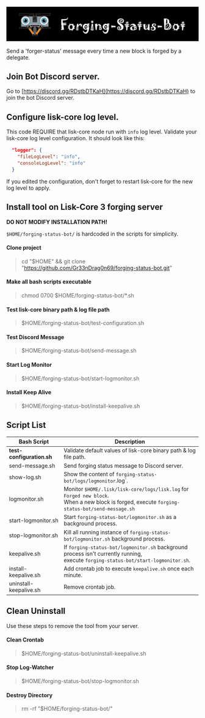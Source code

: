 ![##Images_README_Header##](./img/discord_banner.png)

Send a 'forger-status' message every time a new block is forged by a delegate.

## Join Bot Discord server.

Go to [https://discord.gg/RDstbDTKaH](https://discord.gg/RDstbDTKaH) to join the bot Discord server.

## Configure lisk-core log level.

This code REQUIRE that lisk-core node run with `info` log level. Validate your lisk-core log level configuration. It should look like this:

```json
  "logger": {
    "fileLogLevel": "info",
    "consoleLogLevel": "info"
  }
```

If you edited the configuration, don't forget to restart lisk-core for the new log level to apply.


## Install tool on Lisk-Core 3 forging server

**DO NOT MODIFY INSTALLATION PATH!** 

`$HOME/forging-status-bot/` is hardcoded in the scripts for simplicity.

#### Clone project
> cd "$HOME" && git clone "https://github.com/Gr33nDrag0n69/forging-status-bot.git"

#### Make all bash scripts executable
> chmod 0700 $HOME/forging-status-bot/*.sh

#### Test lisk-core binary path & log file path
> $HOME/forging-status-bot/test-configuration.sh

#### Test Discord Message
> $HOME/forging-status-bot/send-message.sh

#### Start Log Monitor
> $HOME/forging-status-bot/start-logmonitor.sh

#### Install Keep Alive
> $HOME/forging-status-bot/install-keepalive.sh

## Script List

| Bash Script               | Description                                                                                                                                         |
| ------------------------- | --------------------------------------------------------------------------------------------------------------------------------------------------- |
| **test-configuration.sh** | Validate default values of lisk-core binary path & log file path.                                                                                   |
| send-message.sh           | Send forging status message to Discord server.                                                                                                      |
| show-log.sh               | Show the content of `forging-status-bot/logs/logmonitor`.log`.                                                                                      |
| logmonitor.sh             | Monitor `$HOME/.lisk/lisk-core/logs/lisk.log` for `Forged new block`.<br />When a new block is forged, execute `forging-status-bot/send-message.sh` |
| start-logmonitor.sh       | Start `forging-status-bot/logmonitor.sh` as a background process.                                                                                   |
| stop-logmonitor.sh        | Kill all running instance of `forging-status-bot/logmonitor.sh` background process.                                                                 |
| keepalive.sh              | If `forging-status-bot/logmonitor.sh` background process isn't currently running,<br />execute `forging-status-bot/start-logmonitor.sh`.            |
| install-keepalive.sh      | Add crontab job to execute `keepalive.sh` once each minute.                                                                                         |
| uninstall-keepalive.sh    | Remove crontab job.                                                                                                                                 |


## Clean Uninstall

Use these steps to remove the tool from your server.

#### Clean Crontab
> $HOME/forging-status-bot/uninstall-keepalive.sh

#### Stop Log-Watcher
> $HOME/forging-status-bot/stop-logmonitor.sh

#### Destroy Directory
> rm -rf "$HOME/forging-status-bot/"

